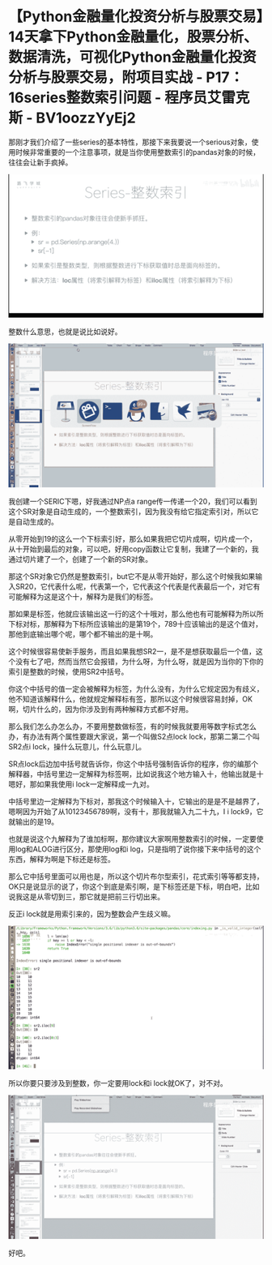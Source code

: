 # 【Python金融量化投资分析与股票交易】14天拿下Python金融量化，股票分析、数据清洗，可视化Python金融量化投资分析与股票交易，附项目实战 - P17：16series整数索引问题 - 程序员艾雷克斯 - BV1oozzYyEj2

那刚才我们介绍了一些series的基本特性，那接下来我要说一个serious对象，使用时候非常重要的一个注意事项，就是当你使用整数索引的pandas对象的时候，往往会让新手疯掉。



![](img/dd0551acde36610a8c86654fbd2d5552_1.png)

整数什么意思，也就是说比如说好。

![](img/dd0551acde36610a8c86654fbd2d5552_3.png)

我创建一个SERIC下嗯，好我通过NP点a range传一传递一个20，我们可以看到这个SR对象是自动生成的，一个整数索引，因为我没有给它指定索引对，所以它是自动生成的。

从零开始到19的这么一个下标索引好，那么如果我把它切片成啊，切片成一个，从十开始到最后的对象，可以吧，好用copy函数让它复制，我建了一个新的，我通过切片建了一个，创建了一个新的SR对象。

那这个SR对象它仍然是整数索引，but它不是从零开始好，那么这个时候我如果输入SR20，它代表什么呢，代表第一个，它代表这个代表是代表最后一个，对它有可能解释为这是这个十，解释为是我们的标签。

那如果是标签，他就应该输出这一行的这个十哦对，那么他也有可能解释为所以所下标对标，那解释为下标所应该输出的是第19个，789十应该输出的是这个值对，那他到底输出哪个呢，哪个都不输出的是十啊。

这个时候很容易使新手服务，而且如果我想SR2一，是不是想获取最后一个值，这个没有七了吧，然而当然它会报错，为什么呀，为什么呀，就是因为当你的下你的索引是整数的时候，使用SR2中括号。

你这个中括号的值一定会被解释为标签，为什么没有，为什么它规定因为有歧义，他不知道该解释什么，他就规定解释标有签，那所以这个时候很容易封掉，OK啊，切片什么的，因为你涉及到有两种解释方式都不好用。

那么我们怎么办怎么办，不要用整数做标签，有的时候我就要用等数字标式怎么办，有办法有两个属性要跟大家说，第一个叫做S2点lock lock，那第二第二个叫SR2点i lock，操什么玩意儿，什么玩意儿。

SR点lock后边加中括号就告诉你，你这个中括号强制告诉你的程序，你的编那个解释器，中括号里边一定解释为标签啊，比如说我这个地方输入十，他输出就是十嗯好，那如果我使用i lock一定解释成一九对。

中括号里边一定解释为下标对，那我这个时候输入十，它输出的是是不是越界了，嗯啊因为开始了从10123456789啊，没有十，那我就输入九二十九，I i lock9，它就输出的是19。

也就是说这个九解释为了谁加标啊，那你建议大家啊用整数索引的时候，一定要使用log和ALOG进行区分，那使用log和i log，只是指明了说你接下来中括号的这个东西，解释为啊是下标还是标签。

那么它中括号里面可以用也是，所以这个切片布尔型索引，花式索引等等都支持，OK只是说显示的说了，你这个到底是索引啊，是下标签还是下标，明白吧，比如说我这是从零切到三，那它就是把前三行切出来。

反正i lock就是用索引来的，因为整数会产生歧义嘛。

![](img/dd0551acde36610a8c86654fbd2d5552_5.png)

所以你要只要涉及到整数，你一定要用lock和i lock就OK了，对不对。

![](img/dd0551acde36610a8c86654fbd2d5552_7.png)

好吧。